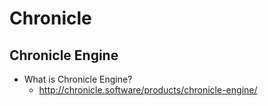 # Chronicle
## Chronicle Engine
* What is Chronicle Engine?
  * http://chronicle.software/products/chronicle-engine/
